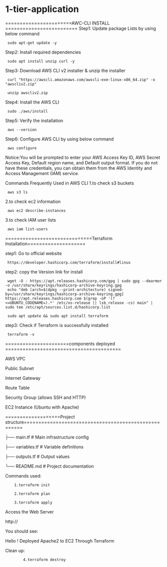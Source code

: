 # 1-tier-application

=======================AWC-CLI INSTALL =========================
Step1: Update package Lists by using below command
     
     sudo apt-get update -y 

Step2: Install required dependencies
     
     sudo apt install unzip curl -y

Step3: Download AWS CLI v2 installer & unzip the installer  
     
     curl "https://awscli.amazonaws.com/awscli-exe-linux-x86_64.zip" -o "awscliv2.zip"
 
     unzip awscliv2.zip

Step4: Install the AWS CLI
     
     sudo ./aws/install

Step5: Verify the installation
     
     aws --version 

Step6: Configure AWS CLI by using below command
     
     aws configure 

Notice:You will be prompted to enter your AWS Access Key ID, AWS Secret Access Key, Default region name, and Default output format. If you do not have these credentials, you can obtain them from the AWS Identity and Access Management (IAM) service.

Commands Frequently Used in AWS CLI
1.to check s3 buckets
     
     aws s3 ls

2.to check ec2 information
     
     aws ec2 describe-instances  

3.to check IAM user lists
     
     aws iam list-users

==============================Terraform Installation====================

step1: Go to official website
     
     https://developer.hashicorp.com/terraform/install#linux 

step2: copy the Version link for install 
     
     wget -O - https://apt.releases.hashicorp.com/gpg | sudo gpg --dearmor -o /usr/share/keyrings/hashicorp-archive-keyring.gpg
     echo "deb [arch=$(dpkg --print-architecture) signed-by=/usr/share/keyrings/hashicorp-archive-keyring.gpg] https://apt.releases.hashicorp.com $(grep -oP '(?<=UBUNTU_CODENAME=).*' /etc/os-release || lsb_release -cs) main" | sudo tee /etc/apt/sources.list.d/hashicorp.list
     
     sudo apt update && sudo apt install terraform  
	 
step3: Check if Terraform is successfully installed
     
     terraform -v 
     
======================components deployed ========================================

AWS VPC

Public Subnet

Internet Gateway

Route Table

Security Group (allows SSH and HTTP)

EC2 Instance (Ubuntu with Apache)

===================Project structure=====================================================

├── main.tf # Main infrastructure config

├── variables.tf # Variable definitions

├── outputs.tf # Output values

└── README.md # Project documentation

Commands used:

		1.terraform init

		2.terraform plan

		3.terraform apply

Access the Web Server

http://

You should see:

Hello ! Deployed Apache2 to EC2 Through Terraform

Clean up:

			4.terraform destroy
